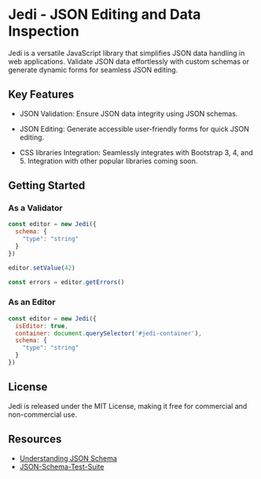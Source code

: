 # Jedi - JSON Editing and Data Inspection

Jedi is a versatile JavaScript library that simplifies JSON data handling in web applications.
Validate JSON data effortlessly with custom schemas or generate dynamic forms for seamless JSON editing. 

## Key Features

- JSON Validation: Ensure JSON data integrity using JSON schemas.

- JSON Editing: Generate accessible user-friendly forms for quick JSON editing.

- CSS libraries Integration: Seamlessly integrates with Bootstrap 3, 4, and 5.
Integration with other popular libraries coming soon.


## Getting Started


### As a Validator

````javascript
const editor = new Jedi({
  schema: {
    "type": "string"
  }
})

editor.setValue(42)

const errors = editor.getErrors()
````

### As an Editor

````javascript
const editor = new Jedi({
  isEditor: true,
  container: document.querySelector('#jedi-container'),
  schema: {
    "type": "string"
  }
})
````

## License

Jedi is released under the MIT License, making it free for commercial and non-commercial use.

## Resources
* [Understanding JSON Schema](http://json-schema.org/understanding-json-schema/index.html)
* [JSON-Schema-Test-Suite](https://github.com/json-schema-org/JSON-Schema-Test-Suite)
